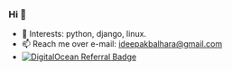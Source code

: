 ### Hi 👋

- 🔭 Interests: python, django, linux. 
- 📫 Reach me over e-mail: ideepakbalhara@gmail.com
- <a href="https://www.digitalocean.com/?refcode=682ba482bd9e&amp;utm_campaign=Referral_Invite&amp;utm_medium=Referral_Program&amp;utm_source=badge" target="_blank"><img alt="DigitalOcean Referral Badge" src="https://web-platforms.sfo2.digitaloceanspaces.com/WWW/Badge%203.svg" /></a>
